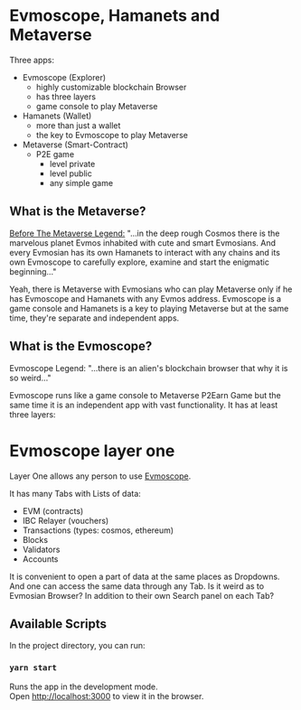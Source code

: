 # Evmoscope, Hamanets and Metaverse

  Three apps:

- Evmoscope (Explorer)
    - highly customizable blockchain Browser
    - has three layers
    - game console to play Metaverse
- Hamanets (Wallet)
     - more than just a wallet
     - the key to Evmoscope to play Metaverse
- Metaverse (Smart-Contract)
     - P2E game
         - level private
         - level public
         - any simple game

## What is the Metaverse?

[Before The Metaverse Legend:](https://www.youtube.com/watch?v=ik0eeYC87sc) "...in the deep rough Cosmos there is the marvelous planet Evmos inhabited with cute and smart Evmosians. And every Evmosian has its own Hamanets to interact with any chains and its own Evmoscope  to carefully explore, examine and start the enigmatic beginning…"

Yeah, there is Metaverse with Evmosians who can play Metaverse only if he has Evmoscope and Hamanets with any Evmos address. Evmoscope is a game console and Hamanets is a key to playing Metaverse but at the same time, they're separate and independent apps.

## What is the Evmoscope?

Evmoscope Legend: "...there is an alien's blockchain browser that why it is so weird..."

Evmoscope runs like a game console to Metaverse P2Earn Game but the same time it is an independent app with vast functionality. It has at least three layers:

# Evmoscope layer one

Layer One allows any person to use [Evmoscope](https://evmoscope.stakebenefit.com/).

It has many Tabs with Lists of data:

  - EVM (contracts)
  - IBC Relayer (vouchers)
  - Transactions (types: cosmos, ethereum)
  - Blocks
  - Validators
  - Accounts

It is convenient to open a part of data at the same places as Dropdowns. And one can access the same data through any Tab. Is it weird as to Evmosian Browser? In addition to their own Search panel on each Tab?

## Available Scripts

In the project directory, you can run:

### `yarn start`

Runs the app in the development mode.\
Open [http://localhost:3000](http://localhost:3000) to view it in the browser.
